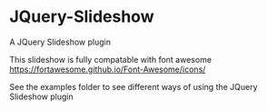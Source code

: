 # JQuery-Slideshow
A JQuery Slideshow plugin

This slideshow is fully compatable with font awesome
https://fortawesome.github.io/Font-Awesome/icons/

See the examples folder to see different ways of using the JQuery Slideshow plugin

